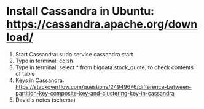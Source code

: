# Install Cassandra in Ubuntu: https://cassandra.apache.org/download/
1. Start Cassandra: sudo service cassandra start
2. Type in terminal: cqlsh
3. Type in terminal:  select * from bigdata.stock_quote; to check contents of table
4. Keys in Cassandra: https://stackoverflow.com/questions/24949676/difference-between-partition-key-composite-key-and-clustering-key-in-cassandra
5. David's notes (schema)
